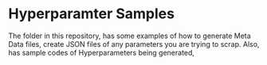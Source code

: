 # Hyperparamter Samples
The folder in this repository, has some examples of how to generate Meta Data files, create JSON files of any parameters you are trying to scrap. Also, has sample codes of Hyperparameters being generated,
